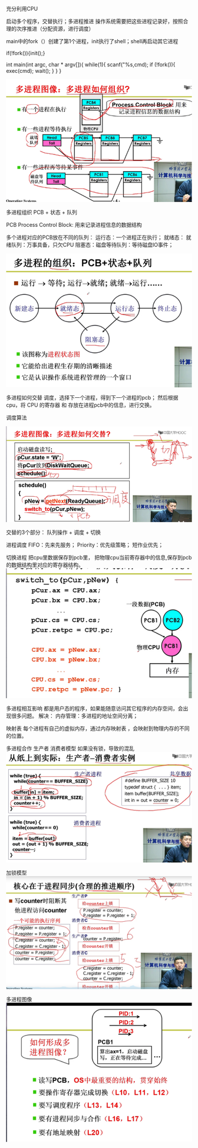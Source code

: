 充分利用CPU

启动多个程序，交替执行；多进程推进
操作系统需要把这些进程记录好，按照合理的次序推进（分配资源，进行调度）


main中的fork（）创建了第1个进程，init执行了shell；shell再启动其它进程

if(!fork()){init();}

int main(int argc, char * argv[]){
 while(1){
    scanf("%s,cmd);
    if (!fork()){
        exec(cmd);
        wait();
    }
 }
}


![img.png](img.png)

多进程组织 
PCB + 状态 + 队列

PCB Process Control Block:
用来记录进程信息的数据结构

多个进程对应的PCB放在不同的队列：
运行态：一个进程正在执行；
就绪态： 就绪队列：万事具备，只欠CPU
阻塞态：磁盘等待队列：等待磁盘IO事件；  



![img_1.png](img_1.png)


多进程如何交替
调度，选择下一个进程，得到下一个进程的pcb；
然后根据cpu，将 CPU 的寄存器 和 存放在进程pcb中的信息，进行交换。



调度算法

![img_3.png](img_3.png)

交替的3个部分：  队列操作 + 调度 + 切换

进程调度
 FIFO：先来先服务；
 Priority：优先级策略；
 短作业优先；

切换进程
把cpu里数据保存到pcb里，
把物理cpu当前寄存器中的信息,保存到pcb的数据结构里对应的寄存器结构。
![img_4.png](img_4.png)

  
多进程相互影响
都是用户态的程序，如果能随意访问其它程序的内存空间，会出现很多问题。
解决：
内存管理：多进程的地址空间分离；

映射表
每个进程有自己的虚拟内存，通过内存映射表 ，会映射到物理内存的不同的位置。 



多进程合作
生产者 消费者模型
如果没有锁，导致的混乱
![img_5.png](img_5.png)


加锁模型
![img_6.png](img_6.png)

多进程图像
![img_7.png](img_7.png)
 

